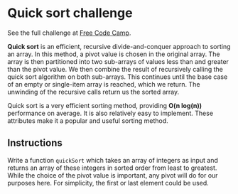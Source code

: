 # Quick sort challenge

See the full challenge at [Free Code Camp](https://www.freecodecamp.org/learn/coding-interview-prep/algorithms/implement-quick-sort).

**Quick sort** is an efficient, recursive divide-and-conquer approach to sorting an array. In this method, a pivot value is chosen in the original array. The array is then partitioned into two sub-arrays of values less than and greater than the pivot value. We then combine the result of recursively calling the quick sort algorithm on both sub-arrays. This continues until the base case of an empty or single-item array is reached, which we return. The unwinding of the recursive calls return us the sorted array.

Quick sort is a very efficient sorting method, providing **O(n log(n))** performance on average. It is also relatively easy to implement. These attributes make it a popular and useful sorting method.

## Instructions

Write a function `quickSort` which takes an array of integers as input and returns an array of these integers in sorted order from least to greatest. While the choice of the pivot value is important, any pivot will do for our purposes here. For simplicity, the first or last element could be used.
